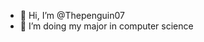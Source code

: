 - 👋 Hi, I’m @Thepenguin07
- 👀 I’m doing my major in computer science
   


<!---
Thepenguin07/Thepenguin07 is a ✨ special ✨ repository because its `README.md` (this file) appears on your GitHub profile.
You can click the Preview link to take a look at your changes.
--->

